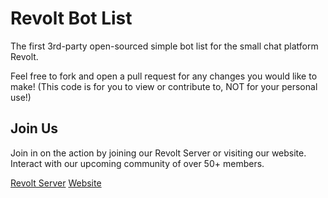 # Revolt Bot List
The first 3rd-party open-sourced simple bot list for the small chat platform Revolt. 

Feel free to fork and open a pull request for any changes you would like to make!
(This code is for you to view or contribute to, NOT for your personal use!)

## Join Us
Join in on the action by joining our Revolt Server or visiting our website.
Interact with our upcoming community of over 50+ members.

[Revolt Server](https://rvlt.gg/kmZBZ6h1) [Website](https://revoltbots.org)
